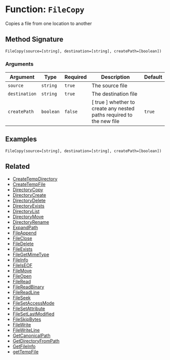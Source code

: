 [comment]: # (Note: This documentation is generated dynamically in the build process.  To modify the contents, change the javadoc on the _invoke method of the BIF class)

# Function: `FileCopy`

Copies a file from one location to another

## Method Signature
```
FileCopy(source=[string], destination=[string], createPath=[boolean])
```
### Arguments

| Argument | Type | Required | Description | Default |
|----------|------|----------|-------------|---------|
| `source` | `string` | `true` | The source file |  |
| `destination` | `string` | `true` | The destination file |  |
| `createPath` | `boolean` | `false` | [ true ] whether to create any nested paths required to the new file | `true` |

## Examples

```
FileCopy(source=[string], destination=[string], createPath=[boolean])
```

## Related
  * [CreateTempDirectory](CreateTempDirectory.md)
  * [CreateTempFile](CreateTempFile.md)
  * [DirectoryCopy](DirectoryCopy.md)
  * [DirectoryCreate](DirectoryCreate.md)
  * [DirectoryDelete](DirectoryDelete.md)
  * [DirectoryExists](DirectoryExists.md)
  * [DirectoryList](DirectoryList.md)
  * [DirectoryMove](DirectoryMove.md)
  * [DirectoryRename](DirectoryRename.md)
  * [ExpandPath](ExpandPath.md)
  * [FileAppend](FileAppend.md)
  * [FileClose](FileClose.md)
  * [FileDelete](FileDelete.md)
  * [FileExists](FileExists.md)
  * [FileGetMimeType](FileGetMimeType.md)
  * [FileInfo](FileInfo.md)
  * [FileIsEOF](FileIsEOF.md)
  * [FileMove](FileMove.md)
  * [FileOpen](FileOpen.md)
  * [FileRead](FileRead.md)
  * [FileReadBinary](FileReadBinary.md)
  * [FileReadLine](FileReadLine.md)
  * [FileSeek](FileSeek.md)
  * [FileSetAccessMode](FileSetAccessMode.md)
  * [FileSetAttribute](FileSetAttribute.md)
  * [FileSetLastModified](FileSetLastModified.md)
  * [FileSkipBytes](FileSkipBytes.md)
  * [FileWrite](FileWrite.md)
  * [FileWriteLine](FileWriteLine.md)
  * [GetCanonicalPath](GetCanonicalPath.md)
  * [GetDirectoryFromPath](GetDirectoryFromPath.md)
  * [GetFileInfo](GetFileInfo.md)
  * [getTempFile](getTempFile.md)
